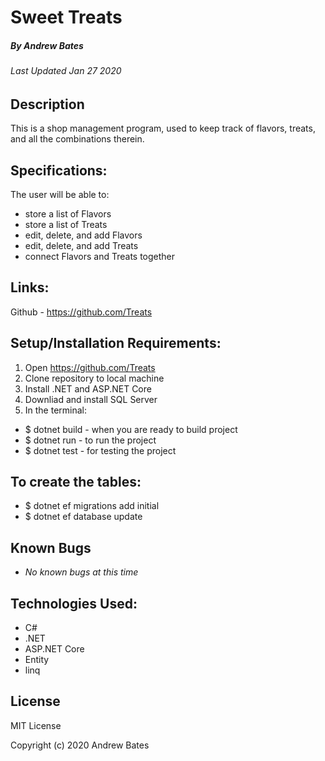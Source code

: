 # Sweet Treats
##### By Andrew Bates
###### Last Updated Jan 27 2020

## Description

This is a shop management program, used to keep track of flavors, treats, and all the combinations therein. 

## Specifications:

The user will be able to:

  - store a list of Flavors 
  - store a list of Treats
  - edit, delete, and add Flavors
  - edit, delete, and add Treats
  - connect Flavors and Treats together

## Links:

Github - https://github.com/Treats

## Setup/Installation Requirements:

1. Open https://github.com/Treats
2. Clone repository to local machine 
3. Install .NET and ASP.NET Core
4. Downliad and install SQL Server
5. In the terminal:

  - $ dotnet build - when you are ready to build project
  - $ dotnet run - to run the project 
  - $ dotnet test - for testing the project

## To create the tables: 

  - $ dotnet ef migrations add initial
  - $ dotnet ef database update

## Known Bugs

* _No known bugs at this time_

## Technologies Used:

* C#
* .NET
* ASP.NET Core
* Entity
* linq

## License
MIT License

Copyright (c) 2020 Andrew Bates